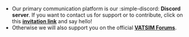 <!--
    SPDX-FileCopyrightText: Copyright (C) swift Project Community / Contributors
    SPDX-License-Identifier: GFDL-1.3-only
-->

- Our primary communication platform is our :simple-discord: **Discord server**.
  If you want to contact us for support or to contribute, click on this **[invitation link](https://discord.gg/R7Atd9A)** and say hello!
- Otherwise we will also support you on the official **[VATSIM Forums](https://forums.vatsim.net/forum/347-swift/)**.
